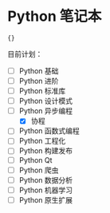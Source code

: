 # Python 笔记本

```component Catalog
{}
```

目前计划：

- [ ] Python 基础
- [ ] Python 进阶
- [ ] Python 标准库
- [ ] Python 设计模式
- [ ] Python 异步编程
  - [x] 协程
- [ ] Python 函数式编程
- [ ] Python 工程化
- [ ] Python 构建发布
- [ ] Python Qt
- [ ] Python 爬虫
- [ ] Python 数据分析
- [ ] Python 机器学习
- [ ] Python 原生扩展
